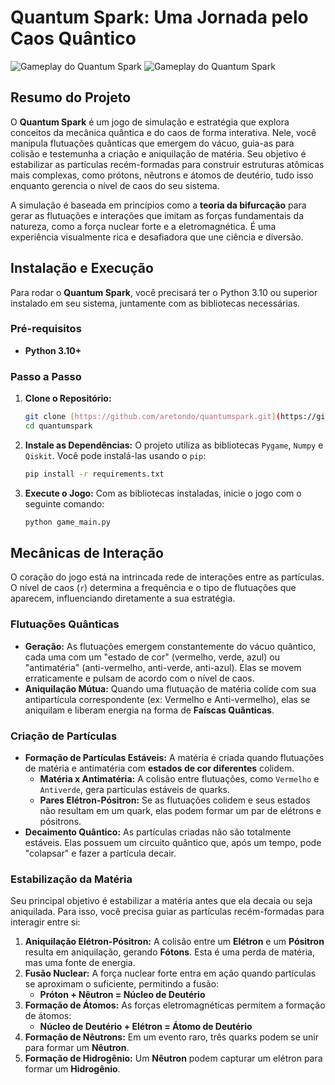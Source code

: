 # Quantum Spark: Uma Jornada pelo Caos Quântico

![Gameplay do Quantum Spark](https://raw.githubusercontent.com/aretondo/quantumspark/main/docs/example1.gif)
![Gameplay do Quantum Spark](https://raw.githubusercontent.com/aretondo/quantumspark/main/docs/example2.gif)

## Resumo do Projeto

O **Quantum Spark** é um jogo de simulação e estratégia que explora conceitos da mecânica quântica e do caos de forma interativa. Nele, você manipula flutuações quânticas que emergem do vácuo, guia-as para colisão e testemunha a criação e aniquilação de matéria. Seu objetivo é estabilizar as partículas recém-formadas para construir estruturas atômicas mais complexas, como prótons, nêutrons e átomos de deutério, tudo isso enquanto gerencia o nível de caos do seu sistema.

A simulação é baseada em princípios como a **teoria da bifurcação** para gerar as flutuações e interações que imitam as forças fundamentais da natureza, como a força nuclear forte e a eletromagnética. É uma experiência visualmente rica e desafiadora que une ciência e diversão.

## Instalação e Execução

Para rodar o **Quantum Spark**, você precisará ter o Python 3.10 ou superior instalado em seu sistema, juntamente com as bibliotecas necessárias.

### Pré-requisitos
* **Python 3.10+**

### Passo a Passo

1.  **Clone o Repositório:**
    ```bash
    git clone [https://github.com/aretondo/quantumspark.git](https://github.com/aretondo/quantumspark.git)
    cd quantumspark
    ```

2.  **Instale as Dependências:**
    O projeto utiliza as bibliotecas `Pygame`, `Numpy` e `Qiskit`. Você pode instalá-las usando o `pip`:
    ```bash
    pip install -r requirements.txt
    ```

3.  **Execute o Jogo:**
    Com as bibliotecas instaladas, inicie o jogo com o seguinte comando:
    ```bash
    python game_main.py
    ```

## Mecânicas de Interação

O coração do jogo está na intrincada rede de interações entre as partículas. O nível de caos (`r`) determina a frequência e o tipo de flutuações que aparecem, influenciando diretamente a sua estratégia.

### Flutuações Quânticas

* **Geração:** As flutuações emergem constantemente do vácuo quântico, cada uma com um "estado de cor" (vermelho, verde, azul) ou "antimatéria" (anti-vermelho, anti-verde, anti-azul). Elas se movem erraticamente e pulsam de acordo com o nível de caos.
* **Aniquilação Mútua:** Quando uma flutuação de matéria colide com sua antipartícula correspondente (ex: Vermelho e Anti-vermelho), elas se aniquilam e liberam energia na forma de **Faíscas Quânticas**.

### Criação de Partículas

* **Formação de Partículas Estáveis:** A matéria é criada quando flutuações de matéria e antimatéria com **estados de cor diferentes** colidem.
    * **Matéria x Antimatéria:** A colisão entre flutuações, como `Vermelho` e `Antiverde`, gera partículas estáveis de quarks.
    * **Pares Elétron-Pósitron:** Se as flutuações colidem e seus estados não resultam em um quark, elas podem formar um par de elétrons e pósitrons.
* **Decaimento Quântico:** As partículas criadas não são totalmente estáveis. Elas possuem um circuito quântico que, após um tempo, pode "colapsar" e fazer a partícula decair.

### Estabilização da Matéria

Seu principal objetivo é estabilizar a matéria antes que ela decaia ou seja aniquilada. Para isso, você precisa guiar as partículas recém-formadas para interagir entre si:

1.  **Aniquilação Elétron-Pósitron:** A colisão entre um **Elétron** e um **Pósitron** resulta em aniquilação, gerando **Fótons**. Esta é uma perda de matéria, mas uma fonte de energia.
2.  **Fusão Nuclear:** A força nuclear forte entra em ação quando partículas se aproximam o suficiente, permitindo a fusão:
    * **Próton + Nêutron = Núcleo de Deutério**
3.  **Formação de Átomos:** As forças eletromagnéticas permitem a formação de átomos:
    * **Núcleo de Deutério + Elétron = Átomo de Deutério**
4.  **Formação de Nêutrons:** Em um evento raro, três quarks podem se unir para formar um **Nêutron**.
5.  **Formação de Hidrogênio:** Um **Nêutron** podem capturar um elétron para formar um **Hidrogênio**.
